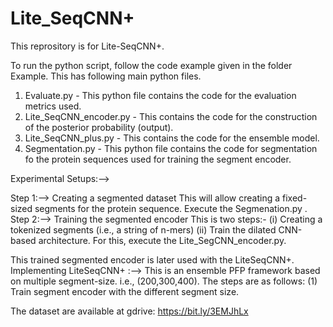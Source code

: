 # Lite_SeqCNN+
This reprository is for Lite-SeqCNN+.

To run the python script, follow the code example given in the folder Example.
This has following main python files.

  1. Evaluate.py - This python file contains the code for the evaluation metrics used.
  2. Lite_SeqCNN_encoder.py - This contains the code for the construction of the posterior probability (output).
  3. Lite_SeqCNN_plus.py - This contains the code for the ensemble model.
  4. Segmentation.py - This python file contains the code for segmentation fo the protein sequences used for training the segment encoder.

Experimental Setups:-->

Step 1:--> Creating a segmented dataset
        This will allow creating a fixed-sized segments for the protein sequence. Execute the Segmenation.py .
Step 2:--> Training the segmented encoder
        This is two steps:-
        (i) Creating a tokenized segments (i.e., a string of n-mers)
        (ii) Train the dilated CNN-based architecture.
        For this, execute the Lite_SegCNN_encoder.py.

This trained segmented encoder is later used with the LiteSeqCNN+.
Implementing LiteSeqCNN+ :-->
This is an ensemble PFP framework based on multiple segment-size. i.e., (200,300,400).
The steps are as follows:
(1) Train segment encoder with the different segment size.

The dataset are available at gdrive: https://bit.ly/3EMJhLx
